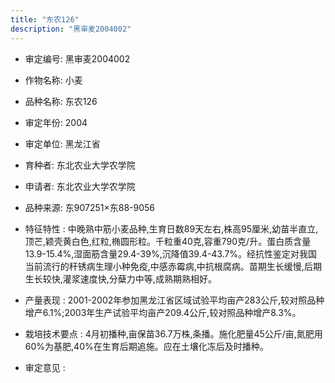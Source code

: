 ```yaml
---
title: "东农126"
description: "黑审麦2004002"
---
```

* 审定编号:  黑审麦2004002

*  作物名称:  小麦

*  品种名称:  东农126

*  审定年份:  2004

*  审定单位:  黑龙江省

* 育种者:  东北农业大学农学院

*  申请者:  东北农业大学农学院

*  品种来源:  东907251×东88-9056

*  特征特性 : 
中晚熟中筋小麦品种,生育日数89天左右,株高95厘米,幼苗半直立,顶芒,颖壳黄白色,红粒,椭圆形粒。千粒重40克,容重790克/升。蛋白质含量13.9-15.4%,湿面筋含量29.4-39%,沉降值39.4-43.7%。经抗性鉴定对我国当前流行的秆锈病生理小种免疫,中感赤霉病,中抗根腐病。苗期生长缓慢,后期生长较快,灌浆速度快,分蘖力中等,成熟期熟相好。
 
*  产量表现 : 
2001-2002年参加黑龙江省区域试验平均亩产283公斤,较对照品种增产6.1%;2003年生产试验平均亩产209.4公斤,较对照品种增产8.3%。

*  栽培技术要点 : 
4月初播种,亩保苗36.7万株,条播。施化肥量45公斤/亩,氮肥用60%为基肥,40%在生育后期追施。应在土壤化冻后及时播种。

*  审定意见 : 

